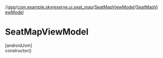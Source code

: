 //[app](../../../index.md)/[com.example.skyreserve.ui.seat_map](../index.md)/[SeatMapViewModel](index.md)/[SeatMapViewModel](-seat-map-view-model.md)

# SeatMapViewModel

[androidJvm]\
constructor()
